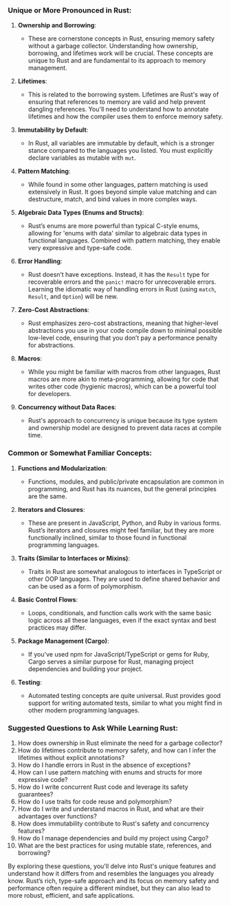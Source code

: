 ### Unique or More Pronounced in Rust:

1. **Ownership and Borrowing**: 
   - These are cornerstone concepts in Rust, ensuring memory safety without a garbage collector. Understanding how ownership, borrowing, and lifetimes work will be crucial. These concepts are unique to Rust and are fundamental to its approach to memory management.

2. **Lifetimes**:
   - This is related to the borrowing system. Lifetimes are Rust's way of ensuring that references to memory are valid and help prevent dangling references. You'll need to understand how to annotate lifetimes and how the compiler uses them to enforce memory safety.

3. **Immutability by Default**:
   - In Rust, all variables are immutable by default, which is a stronger stance compared to the languages you listed. You must explicitly declare variables as mutable with `mut`.

4. **Pattern Matching**:
   - While found in some other languages, pattern matching is used extensively in Rust. It goes beyond simple value matching and can destructure, match, and bind values in more complex ways.

5. **Algebraic Data Types (Enums and Structs)**:
   - Rust’s enums are more powerful than typical C-style enums, allowing for 'enums with data' similar to algebraic data types in functional languages. Combined with pattern matching, they enable very expressive and type-safe code.

6. **Error Handling**:
   - Rust doesn’t have exceptions. Instead, it has the `Result` type for recoverable errors and the `panic!` macro for unrecoverable errors. Learning the idiomatic way of handling errors in Rust (using `match`, `Result`, and `Option`) will be new.

7. **Zero-Cost Abstractions**:
   - Rust emphasizes zero-cost abstractions, meaning that higher-level abstractions you use in your code compile down to minimal possible low-level code, ensuring that you don’t pay a performance penalty for abstractions.

8. **Macros**:
   - While you might be familiar with macros from other languages, Rust macros are more akin to meta-programming, allowing for code that writes other code (hygienic macros), which can be a powerful tool for developers.

9. **Concurrency without Data Races**:
   - Rust's approach to concurrency is unique because its type system and ownership model are designed to prevent data races at compile time.

### Common or Somewhat Familiar Concepts:

1. **Functions and Modularization**:
   - Functions, modules, and public/private encapsulation are common in programming, and Rust has its nuances, but the general principles are the same.

2. **Iterators and Closures**:
   - These are present in JavaScript, Python, and Ruby in various forms. Rust’s iterators and closures might feel familiar, but they are more functionally inclined, similar to those found in functional programming languages.

3. **Traits (Similar to Interfaces or Mixins)**:
   - Traits in Rust are somewhat analogous to interfaces in TypeScript or other OOP languages. They are used to define shared behavior and can be used as a form of polymorphism.

4. **Basic Control Flows**:
   - Loops, conditionals, and function calls work with the same basic logic across all these languages, even if the exact syntax and best practices may differ.

5. **Package Management (Cargo)**:
   - If you've used npm for JavaScript/TypeScript or gems for Ruby, Cargo serves a similar purpose for Rust, managing project dependencies and building your project.

6. **Testing**:
   - Automated testing concepts are quite universal. Rust provides good support for writing automated tests, similar to what you might find in other modern programming languages.

### Suggested Questions to Ask While Learning Rust:

1. How does ownership in Rust eliminate the need for a garbage collector?
2. How do lifetimes contribute to memory safety, and how can I infer the lifetimes without explicit annotations?
3. How do I handle errors in Rust in the absence of exceptions?
4. How can I use pattern matching with enums and structs for more expressive code?
5. How do I write concurrent Rust code and leverage its safety guarantees?
6. How do I use traits for code reuse and polymorphism?
7. How do I write and understand macros in Rust, and what are their advantages over functions?
8. How does immutability contribute to Rust's safety and concurrency features?
9. How do I manage dependencies and build my project using Cargo?
10. What are the best practices for using mutable state, references, and borrowing?

By exploring these questions, you'll delve into Rust's unique features and understand how it differs from and resembles the languages you already know. Rust’s rich, type-safe approach and its focus on memory safety and performance often require a different mindset, but they can also lead to more robust, efficient, and safe applications.